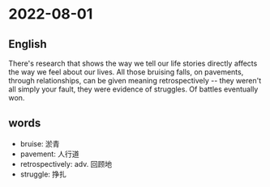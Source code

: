 # 2022-08-01


## English
There's research that shows the way we tell
our life stories directly affects the way we
feel about our lives. All those bruising falls,
on pavements, through relationships, can 
be given meaning retrospectively -- they 
weren't all simply your fault, they were
evidence of struggles. Of battles eventually
won.


## words
* bruise: 淤青
* pavement: 人行道
* retrospectively: adv. 回顾地
* struggle: 挣扎
